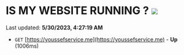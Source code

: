 # IS MY WEBSITE RUNNING ? [![](https://img.shields.io/static/v1?label=Sponsor&message=%E2%9D%A4&logo=GitHub&color=%23fe8e86)](https://github.com/sponsors/<username>)

Last updated: **5/30/2023, 4:27:19 AM**

- `GET` [https://youssefservice.me](https://youssefservice.me) - **Up** (1006ms)
